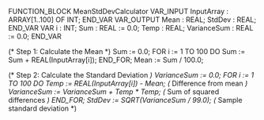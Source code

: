 FUNCTION_BLOCK MeanStdDevCalculator
VAR_INPUT
    InputArray : ARRAY[1..100] OF INT;
END_VAR
VAR_OUTPUT
    Mean : REAL;
    StdDev : REAL;
END_VAR
VAR
    i : INT;
    Sum : REAL := 0.0;
    Temp : REAL;
    VarianceSum : REAL := 0.0;
END_VAR

(* Step 1: Calculate the Mean *)
Sum := 0.0;
FOR i := 1 TO 100 DO
    Sum := Sum + REAL(InputArray[i]);
END_FOR;
Mean := Sum / 100.0;

(* Step 2: Calculate the Standard Deviation *)
VarianceSum := 0.0;
FOR i := 1 TO 100 DO
    Temp := REAL(InputArray[i]) - Mean; (* Difference from mean *)
    VarianceSum := VarianceSum + Temp * Temp; (* Sum of squared differences *)
END_FOR;
StdDev := SQRT(VarianceSum / 99.0); (* Sample standard deviation *)
